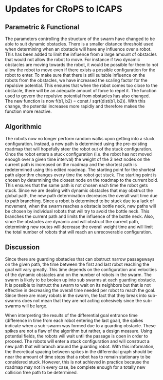 # Updates for CRoPS to ICAPS

## Parametric & Functional
The parameters controlling the structure of the swarm have changed to be able to suit dynamic obstacles. There is a smaller distance threshold used when determining when an obstacle will have any influence over a robot. This has been added to limit the influence from a large amount of obstacles that would not allow the robot to move. For instance if two dynamic obstacles are moving towards the robot, it would be possible for them to not allow the robot to move even if there exists a possible configuration for the robot to enter. To make sure that there is still suitable influence on the robots from the obstacles, we have increased the scaling factor for the repulsive potential. This ensures that when the robot comes too close to the obstacle, there will be an adequate amount of force to repel it. The function used to govern the repulsive potential from obstacles has also changed. The new function is now f(b1, b2) = const / sqrt(dist(b1, b2)). With this change, the potential increases more rapidly and therefore makes the function more reactive.

## Algorithmic
The robots now no longer perform random walks upon getting into a stuck configuration. Instead, a new path is determined using the pre-existing roadmap that will hopefully steer the robot out of the stuck configuration. Once the robot enters a stuck configuration (i.e. the robot has not moved enough over a given time interval) the weight of the 3 next nodes on the current path is increased on the roadmap and the shortest path is redetermined using this edited roadmap. The starting point for the shortest path algorithm changes every time the robot get stuck. The starting point is chosen by determining the closest node on the roadmap to the current boid. This ensures that the same path is not chosen each time the robot gets stuck. Since we are dealing with dynamic obstacles that may obstruct the global path, the new path determination decreases the overall wait time due to path branching. Since a robot is determined to be stuck due to a lack of movement, when the swarm reaches a obstacle bottle neck, new paths will be chosen by individual robots that will try to avoid the bottle neck. This branches the current path and limits the influence of the bottle neck. Also, since the obstacles are dynamic and will obstruct the current path, determining new routes will decrease the overall weight time and will limit the total number of robots that will reach an unrecoverable configuration.

## Discussion
Since there are guarding obstacles that can obstruct narrow passageways on the given path, the time between the first and last robot reaching the goal will vary greatly. This time depends on the configuration and velocities of the dynamic obstacles and on the number of robots in the swarm. The swarm is likely to be broken up into sub swarms at each guarding obstacle. It is possible to instruct the swarm to wait on its neighbors but that is not effective in decreasing the overall time needed per robot to reach the goal. Since there are many robots in the swarm, the fact that they break into sub-swarms does not mean that they are not acting cohesively since the sub-swarms will be large. 

When interpreting the results of the differential goal entrance time (difference in time from each robot entering the last goal), the spikes indicate when a sub-swarm was formed due to a guarding obstacle. These spikes are not a flaw of the algorithm but rather, a design measure. Using potential fields, the robots will wait until the passage is open in order to proceed. The robots will enter a stuck configuration and will construct a new path that will branch around the guarding robot. With this information, the theoretical spacing between spikes in the differential graph should be near the amount of time steps that a robot has to remain stationary to be considered stuck. However, this is not achieved in practice because the roadmap may not in every case, be complete enough for a totally new collision free path to be determined.